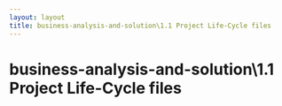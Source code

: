 ```yaml
---
layout: layout
title: business-analysis-and-solution\1.1 Project Life-Cycle files
---
```


# business-analysis-and-solution\1.1 Project Life-Cycle files

